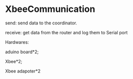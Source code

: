 # XbeeCommunication

send: send data to the coordinator.

receive: get data from the router and log them to Serial port

Hardwares:

  aduino board*2;
  
  Xbee*2;
  
  Xbee adapoter*2
